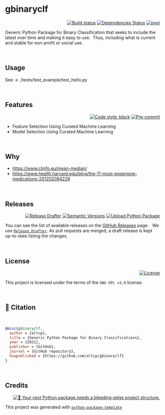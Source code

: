 # gbinaryclf

<div align="right">

[![Build status](https://github.com/altcp/gbinaryclf/workflows/build/badge.svg?branch=master&event=push)](https://github.com/altcp/gbinaryclf/actions?query=workflow%3Abuild)
[![Dependencies Status](https://img.shields.io/badge/dependencies-up%20to%20date-brightgreen.svg)](https://github.com/altcp/gbinaryclf/pulls?utf8=%E2%9C%93&q=is%3Apr%20author%3Aapp%2Fdependabot)
[![pypi](https://img.shields.io/pypi/v/gdemandfcast.svg)](https://pypi.python.org/pypi/gbinaryclf)

</div>

Generic Python Package for Binary Classification that seeks to include the latest over time and making it easy to use.&nbsp;
Thus, including what is current and stable for non-profit or social use.
<p>&nbsp;</p>

## Usage

See -> ./tests/test_example/test_hello.py
<p>&nbsp;</p>


## Features 

<div align="right">

[![Code style: black](https://img.shields.io/badge/code%20style-black-000000.svg)](https://github.com/psf/black) 
[![Pre-commit](https://img.shields.io/badge/pre--commit-enabled-brightgreen?logo=pre-commit&logoColor=white)](https://github.com/altcp/gbinaryclf/blob/master/.pre-commit-config.yaml)


</div>

* Feature Selection Using Curated Machine Learning
* Model Selection Using Curated Machine Learning
<p>&nbsp;</p>



## Why

* https://www.clinfo.eu/mean-median/
* https://www.health.harvard.edu/blog/the-11-most-expensive-medications-201202094228
<p>&nbsp;</p>



## Releases

<div align="right">

[![Release Drafter](https://github.com/altcp/gbinaryclf/actions/workflows/release-drafter.yml/badge.svg)](https://github.com/altcp/gbinaryclf/actions/workflows/release-drafter.yml)
[![Semantic Versions](https://img.shields.io/badge/%20%20%F0%9F%93%A6%F0%9F%9A%80-semantic--versions-e10079.svg)](https://github.com/altcp/gbinaryclf/releases)
[![Upload Python Package](https://github.com/altcp/gbinaryclf/actions/workflows/python-publish.yml/badge.svg)](https://github.com/altcp/gbinaryclf/actions/workflows/python-publish.yml)

</div>

You can see the list of available releases on the [GitHub Releases](https://github.com/altcp/gbinaryclf/releases) page. &nbsp;
We use [`Release Drafter`](https://github.com/marketplace/actions/release-drafter). As pull requests are merged, a draft release is kept up-to-date listing the changes.
<p>&nbsp;</p>



## License

<div align="right">

[![License](https://img.shields.io/github/license/altcp/gbinaryclf)](https://github.com/altcp/gbinaryclf/blob/master/LICENSE)

</div>

This project is licensed under the terms of the `GNU GPL v3.0` license.
<p>&nbsp;</p>



## 📃 Citation
<p>&nbsp;</p>

```bibtex
@misc{gbinaryclf,
  author = {altcp},
  title = {Generic Python Package for Binary Classifications},
  year = {2021},
  publisher = {GitHub},
  journal = {GitHub repository},
  howpublished = {https://github.com/altcp/gbinaryclf}
}
```
<p>&nbsp;</p>



## Credits 
<div align="right">

[![🚀 Your next Python package needs a bleeding-edge project structure.](https://img.shields.io/badge/python--package--template-%F0%9F%9A%80-brightgreen)](https://github.com/TezRomacH/python-package-template)

</div>

This project was generated with [`python-package-template`](https://github.com/TezRomacH/python-package-template)
